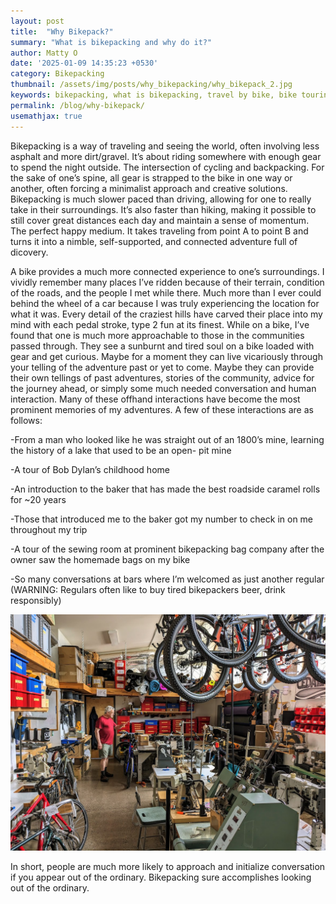 ```yaml
---
layout: post
title:  "Why Bikepack?"
summary: "What is bikepacking and why do it?"
author: Matty O
date: '2025-01-09 14:35:23 +0530'
category: Bikepacking
thumbnail: /assets/img/posts/why_bikepacking/why_bikepack_2.jpg
keywords: bikepacking, what is bikepacking, travel by bike, bike touring
permalink: /blog/why-bikepack/
usemathjax: true
---
```


  Bikepacking is a way of traveling and seeing the world, often involving less asphalt and more dirt/gravel. It’s about riding somewhere with enough gear to spend the night outside. The intersection of cycling and backpacking. For the sake of one’s spine, all gear is strapped to the bike in one way or another, often forcing a minimalist approach and creative solutions. Bikepacking is much slower paced than driving, allowing for one to really take in their surroundings. It’s also faster than hiking, making it possible to still cover great distances each day and maintain a sense of momentum. The perfect happy medium. It takes traveling from point A to point B and turns it into a nimble, self-supported, and connected adventure full of dicovery. 

  A bike provides a much more connected experience to one’s surroundings. I vividly remember many places I’ve ridden because of their terrain, condition of the roads, and the people I met while there. Much more than I ever could behind the wheel of a car because I was truly experiencing the location for what it was. Every detail of the craziest hills have carved their place into my mind with each pedal stroke, type 2 fun at its finest. While on a bike, I’ve found that one is much more approachable to those in the communities passed through. They see a sunburnt and tired soul on a bike loaded with gear and get curious. Maybe for a moment they can live vicariously through your telling of the adventure past or yet to come. Maybe they can provide their own tellings of past adventures, stories of the community, advice for the journey ahead, or simply some much needed conversation and human interaction. Many of these offhand interactions have become the most prominent memories of my adventures. A few of these interactions are as follows:

  -From a man who looked like he was straight out of an 1800’s mine, learning the history of a lake that used to be an open-    pit mine
  
  -A tour of Bob Dylan’s childhood home
  
  -An introduction to the baker that has made the best roadside caramel rolls for ~20 years 
  
  -Those that introduced me to the baker got my number to check in on me throughout my trip
  
  -A tour of the sewing room at prominent bikepacking bag company after the owner saw the homemade bags on my bike
  
  -So many conversations at bars where I’m welcomed as just another regular (WARNING: Regulars often like to buy tired          bikepackers beer, drink responsibly)

![image info](/assets/img/posts/why_bikepacking/cedaro.jpg)
  
In short, people are much more likely to approach and initialize conversation if you appear out of the ordinary. Bikepacking sure accomplishes looking out of the ordinary. 


